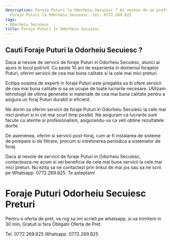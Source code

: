 ```yaml
---
description: Foraje Puturi la Odorheiu Secuiesc ? Ai nevoie de un profesionist in
  Foraje Puturi la Odorheiu Secuiesc. tel. 0772.269.825
tags:
- Odorheiu Secuiesc
title: Foraje Puturi In Odorheiu Secuiesc
---
```



## Cauti Foraje Puturi la Odorheiu Secuiesc ?

Daca ai nevoie de servicii de foraje Puturi in Odorheiu Secuiesc, atunci ai ajuns in locul potrivit. Cu peste 10 ani de experienta in domeniul forajelor Puturi, oferim servicii de cea mai buna calitate si la cele mai mici preturi.

Echipa noastra de experti in foraje Puturi este pregatita sa iti ofere servicii de cea mai buna calitate si sa se ocupe de toate lucrarile necesare. Utilizam tehnologii de ultima generatie si materiale de cea mai buna calitate pentru a asigura un foraj Puturi durabil si eficient.

Ne dorim sa oferim servicii de foraje Puturi in Odorheiu Secuiesc la cele mai mici preturi si in cel mai scurt timp posibil. Ne asiguram ca lucrarile sunt facute cu atentie si profesionalism, asigurandu-va ca veti obtine rezultatele dorite.

De asemenea, oferim si servicii post-foraj, cum ar fi instalarea de sisteme de pompare si de filtrare, precum si intretinerea periodica a sistemelor de foraj.

Daca ai nevoie de servicii de foraje Puturi in Odorheiu Secuiesc, contacteaza-ne acum si vei beneficia de cele mai bune servicii la cele mai mici preturi. Nu ezita sa ne contactezi prin linkul de mai jos sau sa ne scrii pe Whatsapp: 0772.269.825. Te asteptam!

# Foraje Puturi Odorheiu Secuiesc Preturi
Pentru o oferta de pret, va rog sa imi scrieti pe whatsapp, si va trimitem in 30 min, Gratuit si fara Obligatii Oferta de Pret.

Tel. 0772.269.825
Whatsapp. 0772.269.825